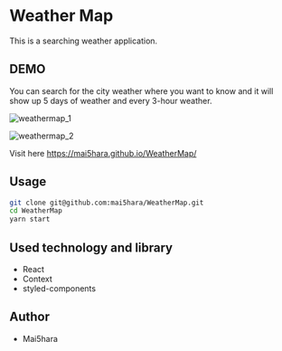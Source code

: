 # Weather Map

This is a searching weather application.

## DEMO

You can search for the city weather where you want to know and it will show up 5 days of weather and every 3-hour weather.

![weathermap_1](https://user-images.githubusercontent.com/44576047/91544969-55992780-e8d5-11ea-9783-0f8afe6cf155.jpg)

![weathermap_2](https://user-images.githubusercontent.com/44576047/91544992-5c279f00-e8d5-11ea-9eab-8cfdb01c9e33.png)

Visit here
https://mai5hara.github.io/WeatherMap/

## Usage

```bash
git clone git@github.com:mai5hara/WeatherMap.git
cd WeatherMap
yarn start
```

## Used technology and library

* React
* Context
* styled-components

## Author

* Mai5hara
